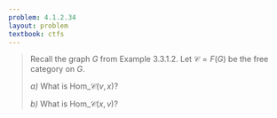 ```yaml
---
problem: 4.1.2.34
layout: problem
textbook: ctfs
---
```


> Recall the graph $G$ from Example 3.3.1.2. Let $\mathcal{C} = F(G)$ be the
> free category on $G$.
>
> _a)_ What is $\text{Hom}\_\mathcal{C}(v,x)$?
>
> _b)_ What is $\text{Hom}\_\mathcal{C}(x,v)$?
